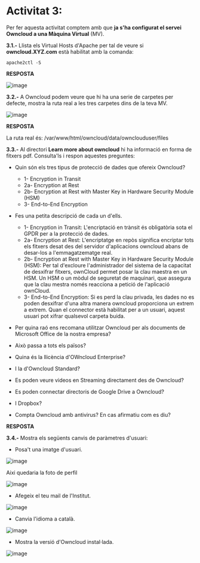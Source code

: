 # Activitat 3:

Per fer aquesta activitat comptem amb que **ja s'ha configurat el servei Owncloud a una Màquina Virtual** (MV).

**3.1.-** Llista els Virtual Hosts d'Apache per tal de veure si **owncloud.XYZ.com** està habilitat amb la comanda:

```
apache2ctl -S
``` 

**RESPOSTA**

![image](https://user-images.githubusercontent.com/114162276/196968870-df6af995-405e-4dcb-8c88-42084d65becd.png)


**3.2.-** A Owncloud podem veure que hi ha una serie de carpetes per defecte, mostra la ruta real a les tres carpetes dins de la teva MV.

![image](https://user-images.githubusercontent.com/110727546/194824543-c49bf482-ac93-432f-884c-d89487e587f3.png)

**RESPOSTA**

La ruta real és: /var/www/html/owncloud/data/ownclouduser/files

**3.3.-** Al directori **Learn more about owncloud** hi ha informació en forma de fitxers pdf. Consulta'ls i respon aquestes preguntes:

- Quin són els tres tipus de protecció de dades que ofereix Owncloud?

   - 1-  Encryption in Transit
   - 2a- Encryption at Rest
   - 2b- Encryption at Rest with Master Key in Hardware Security Module (HSM)
   - 3-  End-to-End Encryption

- Fes una petita descripció de cada un d'ells.
   - 1- Encryption in Transit:
      L'encriptació en trànsit és obligatòria sota el GPDR per a la protecció de dades.
   - 2a- Encryption at Rest: 
      L'encriptatge en repòs significa encriptar tots els fitxers desat des del servidor d'aplicacions             owncloud abans de desar-los a l'emmagatzematge real.
   - 2b- Encryption at Rest with Master Key in Hardware Security Module (HSM):
      Per tal d'excloure l'administrador del sistema de la capacitat de desxifrar fitxers, ownCloud permet         posar la clau maestra en un HSM.
      Un HSM o un mòdul de seguretat de maquinari, que assegura que la clau mestra només reacciona
      a petició de l'aplicació ownCloud.
   - 3- End-to-End Encryption: 
      Si es perd la clau privada, les dades no es poden desxifrar d'una altra manera owncloud proporciona un       extrem a extrem.
      Quan el connector està habilitat per a un usuari, aquest usuari pot xifrar qualsevol carpeta buida. 

- Per quina raó ens recomana utilitzar Owncloud per als documents de Microsoft Office de la nostra empresa?  
- Això passa a tots els països?
- Quina és la llicència d'OWncloud Enterprise?
- I la d'Owncloud Standard?
- Es poden veure videos en Streaming directament des de Owncloud?
- Es poden connectar directoris de Google Drive a Owncloud?
- I Dropbox?
- Compta Owncloud amb antivirus? En cas afirmatiu com es diu? 

**RESPOSTA**

**3.4.-** Mostra els següents canvis de paràmetres d'usuari:

- Posa't una imatge d'usuari.

![image](https://user-images.githubusercontent.com/114162276/196980811-459c4b88-1796-4505-ac0d-15b8919966fb.png)

Aixi quedaria la foto de perfil

![image](https://user-images.githubusercontent.com/114162276/196981802-dc3ffd1a-457e-4a91-bdcb-baf6d3eda2de.png)

- Afegeix el teu mail de l'Institut.

![image](https://user-images.githubusercontent.com/114162276/196982500-d6751efc-526f-476b-a4ab-158913bfba88.png)

- Canvia l'idioma a català.

![image](https://user-images.githubusercontent.com/114162276/196982366-d49f7cd2-816f-4073-bc25-388ea5b9c29f.png)

- Mostra la versió d'Owncloud instal·lada.

![image](https://user-images.githubusercontent.com/114162276/196982012-0a0fbb6e-84d7-4ca7-b16a-1fa622b5f0f6.png)


